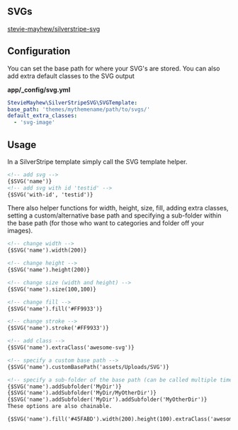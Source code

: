 ## SVGs

[stevie-mayhew/silverstripe-svg](https://github.com/stevie-mayhew/silverstripe-svg)

## Configuration

You can set the base path for where your SVG's are stored. You can also add extra default classes to the SVG output

**app/_config/svg.yml**
```yaml
StevieMayhew\SilverStripeSVG\SVGTemplate:
base_path: 'themes/mythemename/path/to/svgs/'
default_extra_classes:
  - 'svg-image'
```

## Usage
In a SilverStripe template simply call the SVG template helper.

```html
<!-- add svg -->
{$SVG('name')}
<!-- add svg with id 'testid' -->
{$SVG('with-id', 'testid')}
```

There also helper functions for width, height, size, fill, adding extra classes, setting a custom/alternative base path and specifying a sub-folder within the base path (for those who want to categories and folder off your images).

```html
<!-- change width -->
{$SVG('name').width(200)}

<!-- change height -->
{$SVG('name').height(200)}

<!-- change size (width and height) -->
{$SVG('name').size(100,100)}

<!-- change fill -->
{$SVG('name').fill('#FF9933')}

<!-- change stroke -->
{$SVG('name').stroke('#FF9933')}

<!-- add class -->
{$SVG('name').extraClass('awesome-svg')}

<!-- specify a custom base path -->
{$SVG('name').customBasePath('assets/Uploads/SVG')}

<!-- specify a sub-folder of the base path (can be called multiple times) -->
{$SVG('name').addSubfolder('MyDir')}
{$SVG('name').addSubfolder('MyDir/MyOtherDir')}
{$SVG('name').addSubfolder('MyDir').addSubfolder('MyOtherDir')}
These options are also chainable.

{$SVG('name').fill('#45FABD').width(200).height(100).extraClass('awesome-svg').customBasePath('assets/Uploads/SVG').addSubfolder('MyDir')}
```
